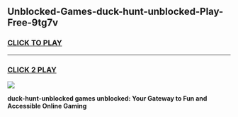 
## Unblocked-Games-duck-hunt-unblocked-Play-Free-9tg7v
<h3>
<a href="https://premium76.site?title=duck-hunt-unblocked&ref=21A">CLICK TO PLAY</a></h3>
<hr>

<h3>
<a href="https://premium76.site?title=duck-hunt-unblocked&ref=21A">CLICK 2 PLAY</a>
  
</h3>

<a href="https://premium76.site?title=duck-hunt-unblocked&ref=21A"><img src="https://clearcache.store/games.png"></a>


**duck-hunt-unblocked games unblocked: Your Gateway to Fun and Accessible Online Gaming**
